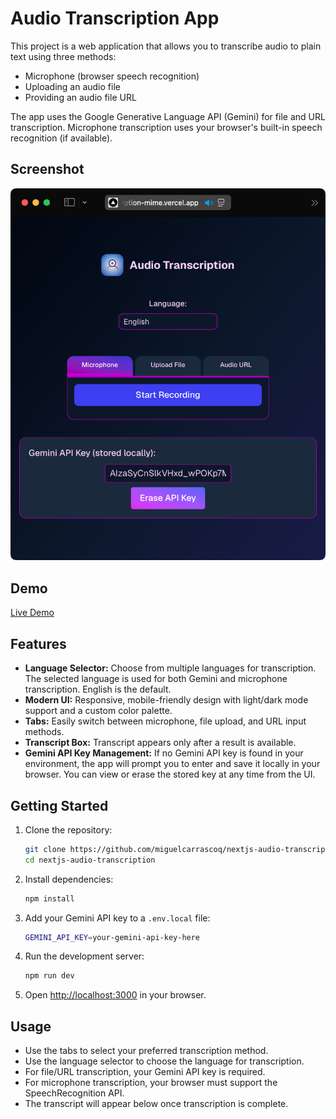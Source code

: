 # Audio Transcription App

This project is a web application that allows you to transcribe audio to plain text using three methods:
- Microphone (browser speech recognition)
- Uploading an audio file
- Providing an audio file URL

The app uses the Google Generative Language API (Gemini) for file and URL transcription. Microphone transcription uses your browser's built-in speech recognition (if available).

## Screenshot

![App Screenshot](public/screenshot.png)

## Demo

[Live Demo](https://audio-transcription-mime.vercel.app)

## Features
- **Language Selector:** Choose from multiple languages for transcription. The selected language is used for both Gemini and microphone transcription. English is the default.
- **Modern UI:** Responsive, mobile-friendly design with light/dark mode support and a custom color palette.
- **Tabs:** Easily switch between microphone, file upload, and URL input methods.
- **Transcript Box:** Transcript appears only after a result is available.
- **Gemini API Key Management:** If no Gemini API key is found in your environment, the app will prompt you to enter and save it locally in your browser. You can view or erase the stored key at any time from the UI.

## Getting Started

1. Clone the repository:
   ```bash
   git clone https://github.com/miguelcarrascoq/nextjs-audio-transcription.git
   cd nextjs-audio-transcription
   ```
2. Install dependencies:
   ```bash
   npm install
   ```
3. Add your Gemini API key to a `.env.local` file:
   ```bash
   GEMINI_API_KEY=your-gemini-api-key-here
   ```
4. Run the development server:
   ```bash
   npm run dev
   ```
5. Open [http://localhost:3000](http://localhost:3000) in your browser.

## Usage
- Use the tabs to select your preferred transcription method.
- Use the language selector to choose the language for transcription.
- For file/URL transcription, your Gemini API key is required.
- For microphone transcription, your browser must support the SpeechRecognition API.
- The transcript will appear below once transcription is complete.
